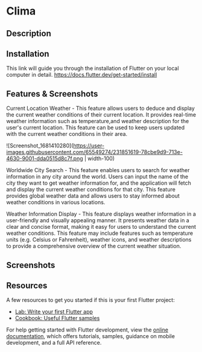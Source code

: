 # Clima



## Description 



## Installation 

This link will guide you through the installation of Flutter on your local computer in detail.
https://docs.flutter.dev/get-started/install

## Features & Screenshots
Current Location Weather - This feature allows users to deduce and display the current weather conditions of their current location. It provides real-time weather information such as temperature,and weather description for the user's current location. This feature can be used to keep users updated with the current weather conditions in their area.

![Screenshot_1681410280](https://user-images.githubusercontent.com/65549274/231851619-78cbe9d9-713e-4630-9001-dda0515d8c7f.png | width-100)


Worldwide City Search - This feature enables users to search for weather information in any city around the world. Users can input the name of the city they want to get weather information for, and the application will fetch and display the current weather conditions for that city. This feature provides global weather data and allows users to stay informed about weather conditions in various locations.

Weather Information Display - This feature displays weather information in a user-friendly and visually appealing manner. It presents weather data in a clear and concise format, making it easy for users to understand the current weather conditions. This feature may include features such as temperature units (e.g. Celsius or Fahrenheit), weather icons, and weather descriptions to provide a comprehensive overview of the current weather situation.


## Screenshots 



## Resources
A few resources to get you started if this is your first Flutter project:

- [Lab: Write your first Flutter app](https://docs.flutter.dev/get-started/codelab)
- [Cookbook: Useful Flutter samples](https://docs.flutter.dev/cookbook)

For help getting started with Flutter development, view the
[online documentation](https://docs.flutter.dev/), which offers tutorials,
samples, guidance on mobile development, and a full API reference.
